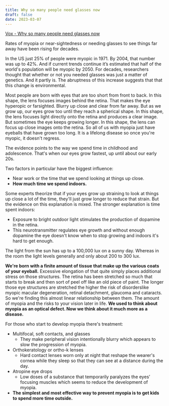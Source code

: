 ```yaml
---
title: Why so many people need glasses now
draft: false
date: 2023-03-07
---
```


[Vox - Why so many people need glasses now](https://www.youtube.com/watch?v=LAkFtka3UFw)

Rates of myopia or near-sightedness or needing glasses to see things far away have been rising for decades.

In the US just 25% of people were myopic in 1971. By 2004, that number was up to 42%. And if current trends continue it’s estimated that half of the world's population will be myopic by 2050. For decades, researchers thought that whether or not you needed glasses was just a matter of genetics. And it partly is. The abruptness of this increase suggests that that this change is environmental.

Most people are born with eyes that are too short from front to back. In this shape, the lens focuses images behind the retina. That makes the eye hyperopic or farsighted. Blurry up close and clear from far away.
But as we grow up, our eyes grow too until they reach a spherical shape. In this shape, the lens focuses light directly onto the retina and produces a clear image.
But sometimes the eye keeps growing longer. In this shape, the lens can focus up close images onto the retina. So all of us with myopia just have eyeballs that have grown too long.
It is a lifelong disease so once you're myopic, it doesn't regress.

The evidence points to the way we spend time in childhood and adolescence. That's when our eyes grow fastest, up until about our early 20s.

Two factors in particular have the biggest influence:
- Near work or the time that we spend looking at things up close.
- **How much time we spend indoors.**

Some experts theorize that if your eyes grow up straining to look at things up close a lot of the time, they'll just grow longer to reduce that strain. But the evidence on this explanation is mixed.
The stronger explanation is time spent indoors:
- Exposure to bright outdoor light stimulates the production of dopamine in the retina.
- This neurotransmitter regulates eye growth and without enough dopamine the eye doesn't know when to stop growing and indoors it's hard to get enough.

The light from the sun has up to a 100,000 lux on a sunny day. Whereas in the room the light levels generally and only about 200 to 300 lux.

**We're born with a finite amount of tissue that make up the various coats of your eyeball.** Excessive elongation of that quite simply places additional stress on those structures.
The retina has been stretched so much that starts to break and then sort of peel off like an old piece of paint. The longer those eye structures are stretched the higher the risk of disorderslike myopic macular degeneration, retinal detachment, glaucoma and cataracts.
So we're finding this almost linear relationship between them. The amount of myopia and the risks to your vision later in life. **We used to think about myopia as an optical defect. Now we think about it much more as a disease.**

For those who start to develop myopia
there's treatment: 
- Multifocal, soft contacts, and glasses
	- They make peripheral vision intentionally blurry which appears to slow the progression of myopia.
- Orthokeratology or ortho-k lenses
	- Hard contact lenses worn only at night that reshape the wearer's cornea while they sleep so that they can see at a distance during the day.
- Atropine eye drops
	- Low doses of a substance that temporarily paralyzes the eyes’ focusing muscles which seems to reduce the development of myopia.
- **The simplest and most effective way to prevent myopia is to get kids to spend more time outside.**
